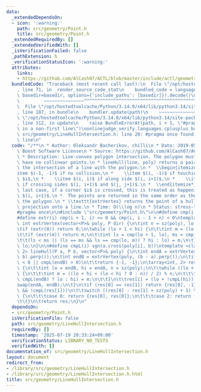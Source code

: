 ```yaml
---
data:
  _extendedDependsOn:
  - icon: ':warning:'
    path: src/geometry/Point.h
    title: src/geometry/Point.h
  _extendedRequiredBy: []
  _extendedVerifiedWith: []
  _isVerificationFailed: false
  _pathExtension: h
  _verificationStatusIcon: ':warning:'
  attributes:
    links:
    - https://github.com/AlCash07/ACTL/blob/master/include/actl/geometry/algorithm/intersect/line_convex_polygon.hpp
  bundledCode: "Traceback (most recent call last):\n  File \"/opt/hostedtoolcache/Python/3.14.0/x64/lib/python3.14/site-packages/onlinejudge_verify/documentation/build.py\"\
    , line 71, in _render_source_code_stat\n    bundled_code = language.bundle(stat.path,\
    \ basedir=basedir, options={'include_paths': [basedir]}).decode()\n          \
    \         ~~~~~~~~~~~~~~~^^^^^^^^^^^^^^^^^^^^^^^^^^^^^^^^^^^^^^^^^^^^^^^^^^^^^^^^^^^^^^^^^^\n\
    \  File \"/opt/hostedtoolcache/Python/3.14.0/x64/lib/python3.14/site-packages/onlinejudge_verify/languages/cplusplus.py\"\
    , line 187, in bundle\n    bundler.update(path)\n    ~~~~~~~~~~~~~~^^^^^^\n  File\
    \ \"/opt/hostedtoolcache/Python/3.14.0/x64/lib/python3.14/site-packages/onlinejudge_verify/languages/cplusplus_bundle.py\"\
    , line 312, in update\n    raise BundleErrorAt(path, i + 1, \"#pragma once found\
    \ in a non-first line\")\nonlinejudge_verify.languages.cplusplus_bundle.BundleErrorAt:\
    \ src/geometry/LineHullIntersection.h: line 20: #pragma once found in a non-first\
    \ line\n"
  code: "/**\n * Author: Oleksandr Bacherikov, chilli\n * Date: 2019-05-07\n * License:\
    \ Boost Software License\n * Source: https://github.com/AlCash07/ACTL/blob/master/include/actl/geometry/algorithm/intersect/line_convex_polygon.hpp\n\
    \ * Description: Line-convex polygon intersection. The polygon must be ccw and\
    \ have no collinear points.\n * lineHull(line, poly) returns a pair describing\
    \ the intersection of a line with the polygon:\n *  \\begin{itemize*}\n *    \\\
    item $(-1, -1)$ if no collision,\n *    \\item $(i, -1)$ if touching the corner\
    \ $i$,\n *    \\item $(i, i)$ if along side $(i, i+1)$,\n *    \\item $(i, j)$\
    \ if crossing sides $(i, i+1)$ and $(j, j+1)$.\n *  \\end{itemize*}\n *  In the\
    \ last case, if a corner $i$ is crossed, this is treated as happening on side\
    \ $(i, i+1)$.\n *  The points are returned in the same order as the line hits\
    \ the polygon.\n * \\texttt{extrVertex} returns the point of a hull with the max\
    \ projection onto a line.\n * Time: O(\\log n)\n * Status: stress-tested\n */\n\
    #pragma once\n\n#include \"src/geometry/Point.h\"\n\n#define cmp(i,j) sgn(dir.perp().cross(poly[(i)%n]-poly[(j)%n]))\n\
    #define extr(i) cmp(i + 1, i) >= 0 && cmp(i, i - 1 + n) < 0\ntemplate <class P>\
    \ int extrVertex(vector<P>& poly, P dir) {\n\tint n = sz(poly), lo = 0, hi = n;\n\
    \tif (extr(0)) return 0;\n\twhile (lo + 1 < hi) {\n\t\tint m = (lo + hi) / 2;\n\
    \t\tif (extr(m)) return m;\n\t\tint ls = cmp(lo + 1, lo), ms = cmp(m + 1, m);\n\
    \t\t(ls < ms || (ls == ms && ls == cmp(lo, m)) ? hi : lo) = m;\n\t}\n\treturn\
    \ lo;\n}\n\n#define cmpL(i) sgn(a.cross(poly[i], b))\ntemplate <class P>\narray<int,\
    \ 2> lineHull(P a, P b, vector<P>& poly) {\n\tint endA = extrVertex(poly, (a -\
    \ b).perp());\n\tint endB = extrVertex(poly, (b - a).perp());\n\tif (cmpL(endA)\
    \ < 0 || cmpL(endB) > 0)\n\t\treturn {-1, -1};\n\tarray<int, 2> res;\n\trep(i,0,2)\
    \ {\n\t\tint lo = endB, hi = endA, n = sz(poly);\n\t\twhile ((lo + 1) % n != hi)\
    \ {\n\t\t\tint m = ((lo + hi + (lo < hi ? 0 : n)) / 2) % n;\n\t\t\t(cmpL(m) ==\
    \ cmpL(endB) ? lo : hi) = m;\n\t\t}\n\t\tres[i] = (lo + !cmpL(hi)) % n;\n\t\t\
    swap(endA, endB);\n\t}\n\tif (res[0] == res[1]) return {res[0], -1};\n\tif (!cmpL(res[0])\
    \ && !cmpL(res[1]))\n\t\tswitch ((res[0] - res[1] + sz(poly) + 1) % sz(poly))\
    \ {\n\t\t\tcase 0: return {res[0], res[0]};\n\t\t\tcase 2: return {res[1], res[1]};\n\
    \t\t}\n\treturn res;\n}\n"
  dependsOn:
  - src/geometry/Point.h
  isVerificationFile: false
  path: src/geometry/LineHullIntersection.h
  requiredBy: []
  timestamp: '2025-07-19 20:33:24+09:00'
  verificationStatus: LIBRARY_NO_TESTS
  verifiedWith: []
documentation_of: src/geometry/LineHullIntersection.h
layout: document
redirect_from:
- /library/src/geometry/LineHullIntersection.h
- /library/src/geometry/LineHullIntersection.h.html
title: src/geometry/LineHullIntersection.h
---
```

